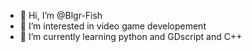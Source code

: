 - 👋 Hi, I’m @Blgr-Fish
- 👀 I’m interested in video game developement 
- 🌱 I’m currently learning python and GDscript and C++

<!---
Blgr-Fish/Blgr-Fish is a ✨ special ✨ repository because its `README.md` (this file) appears on your GitHub profile.
You can click the Preview link to take a look at your changes.
--->
